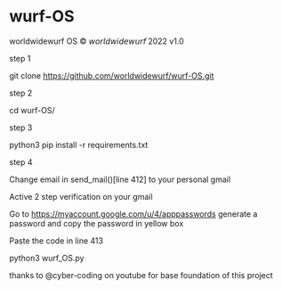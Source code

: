 # wurf-OS

worldwidewurf OS 
© 𝘸𝘰𝘳𝘭𝘥𝘸𝘪𝘥𝘦𝘸𝘶𝘳𝘧 2022
v1.0

step 1 

git clone https://github.com/worldwidewurf/wurf-OS.git

step 2

cd wurf-OS/

step 3

python3 pip install -r requirements.txt

step 4

Change email in send_mail()[line 412] to your personal gmail

Active 2 step verification on your gmail

Go to https://myaccount.google.com/u/4/apppasswords generate a password and copy the password in yellow box

Paste the code in line 413


python3 wurf_OS.py

thanks to @cyber-coding on youtube for base foundation of this project

